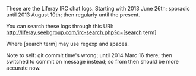 These are the Liferay IRC chat logs. Starting with 2013 June 26th; sporadic until 2013 August 10th; then regularly until the present.

You can search these logs through this URI:
http://liferay.seebgroup.com/irc-search.php?q=[search term]

Where [search term] may use regexp and spaces.

Note to self: git commit time's wrong; until 2014 Marc 16 there; then switched to commit on message instead; so from then should be more accurate now.
